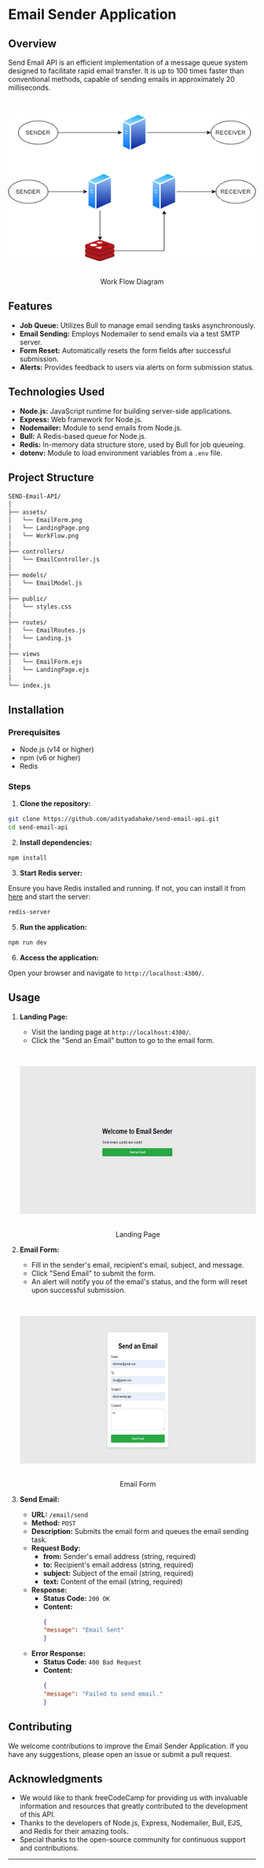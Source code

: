# Email Sender Application
 
## Overview
 
Send Email API is an efficient implementation of a message queue system designed to facilitate rapid email transfer. It is up to 100 times faster than conventional methods, capable of sending emails in approximately 20 milliseconds.

<p align="center"><img src= "./assets/WorkFlow.png" alt="Work Flow Diagram" width = 550px height = 300px vspace=30px>
<br> 
    Work Flow Diagram
</p>
 
## Features
 
- **Job Queue:** Utilizes Bull to manage email sending tasks asynchronously.
- **Email Sending:** Employs Nodemailer to send emails via a test SMTP server.
- **Form Reset:** Automatically resets the form fields after successful submission.
- **Alerts:** Provides feedback to users via alerts on form submission status.
 
## Technologies Used
 
- **Node.js:** JavaScript runtime for building server-side applications.
- **Express:** Web framework for Node.js.
- **Nodemailer:** Module to send emails from Node.js.
- **Bull:** A Redis-based queue for Node.js.
- **Redis:** In-memory data structure store, used by Bull for job queueing.
- **dotenv:** Module to load environment variables from a `.env` file.
 
## Project Structure
 
```
SEND-Email-API/
│
├── assets/
│   └── EmailForm.png
│   └── LandingPage.png
│   └── WorkFlow.png
│
├── controllers/
│   └── EmailController.js
│
├── models/
│   └── EmailModel.js
│
├── public/
│   └── styles.css
│
├── routes/
│   └── EmailRoutes.js
│   └── Landing.js
│
├── views
│   └── EmailForm.ejs
│   └── LandingPage.ejs
│
└── index.js
```
 
## Installation
 
### Prerequisites
 
- Node.js (v14 or higher)
- npm (v6 or higher)
- Redis
 
### Steps
 
1. **Clone the repository:**
 
```sh
git clone https://github.com/adityadahake/send-email-api.git
cd send-email-api
```
 
2. **Install dependencies:**
 
```sh
npm install
```
 
<!-- 3. **Set up environment variables:**
 
Create a `.env` file in the root directory and add your Redis URL:
 
```sh
REDIS_URL=redis://localhost:6379
``` -->
 
3. **Start Redis server:**
 
Ensure you have Redis installed and running. If not, you can install it from [here](https://redis.io/download) and start the server:
 
```sh
redis-server
```
 
5. **Run the application:**
 
```sh
npm run dev
```
 
6. **Access the application:**
 
Open your browser and navigate to `http://localhost:4300/`.
 
## Usage
 
1. **Landing Page:**
   - Visit the landing page at `http://localhost:4300/`.
   - Click the "Send an Email" button to go to the email form.
   <p align="center"><img src= "./assets/LandingPage.png" alt="Landing page" width = 550px height = 300px vspace=30px>
    <br> 
    Landing Page
    </p>
 
2. **Email Form:**
   - Fill in the sender's email, recipient's email, subject, and message.
   - Click "Send Email" to submit the form.
   - An alert will notify you of the email's status, and the form will reset upon successful submission.
   <p align="center"><img src= "./assets/EmailForm.png" alt="Email Form" width = 550px height = 300px vspace=30px>
    <br> 
    Email Form
    </p>

3. **Send Email:**
    - **URL:** `/email/send`
    - **Method:** `POST`
    - **Description:** Submits the email form and queues the email sending task.
    - **Request Body:**
        - **from:** Sender's email address (string, required)
        - **to:** Recipient's email address (string, required)
        - **subject:** Subject of the email (string, required)
        - **text:** Content of the email (string, required)
    - **Response:**
        - **Status Code:** `200 OK`
        - **Content:**
            ```json
            {
            "message": "Email Sent"
            }
            ```
    - **Error Response:**
        - **Status Code:** `400 Bad Request`
        - **Content:**
            ```json
            {
            "message": "Failed to send email."
            }
            ```

## Contributing
 
We welcome contributions to improve the Email Sender Application. If you have any suggestions, please open an issue or submit a pull request.
 
## Acknowledgments
 
- We would like to thank freeCodeCamp for providing us with invaluable information and resources that greatly contributed to the development of this API.
- Thanks to the developers of Node.js, Express, Nodemailer, Bull, EJS, and Redis for their amazing tools.
- Special thanks to the open-source community for continuous support and contributions.
 
---
 